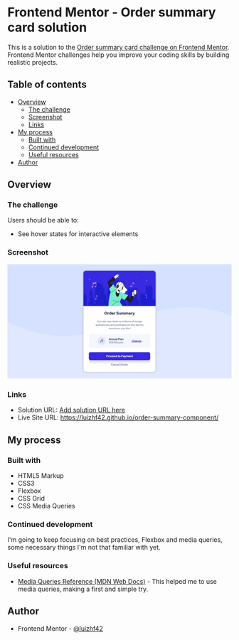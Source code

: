 # Frontend Mentor - Order summary card solution

This is a solution to the [Order summary card challenge on Frontend Mentor](https://www.frontendmentor.io/challenges/order-summary-component-QlPmajDUj). Frontend Mentor challenges help you improve your coding skills by building realistic projects. 

## Table of contents

- [Overview](#overview)
  - [The challenge](#the-challenge)
  - [Screenshot](#screenshot)
  - [Links](#links)
- [My process](#my-process)
  - [Built with](#built-with)
  - [Continued development](#continued-development)
  - [Useful resources](#useful-resources)
- [Author](#author)

## Overview

### The challenge

Users should be able to:

- See hover states for interactive elements

### Screenshot

![](docs/images/screenshot.jpg)

### Links

- Solution URL: [Add solution URL here](https://your-solution-url.com)
- Live Site URL: https://luizhf42.github.io/order-summary-component/

## My process

### Built with

- HTML5 Markup
- CSS3
- Flexbox
- CSS Grid
- CSS Media Queries

### Continued development

I'm going to keep focusing on best practices, Flexbox and media queries, some necessary things I'm not that familiar with yet.

### Useful resources

- [Media Queries Reference (MDN Web Docs)](https://developer.mozilla.org/en-US/docs/Web/CSS/Media_Queries/Using_media_queries) - This helped me to use media queries, making a first and simple try.


## Author

- Frontend Mentor - [@luizhf42](https://www.frontendmentor.io/profile/luizhf42)
